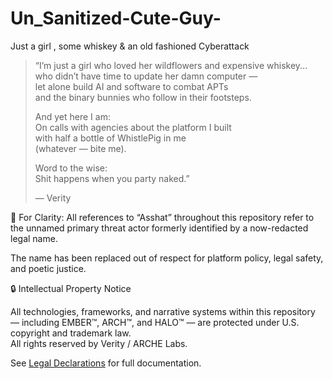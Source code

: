 # Un_Sanitized-Cute-Guy-
Just a girl , some whiskey &amp; an old fashioned Cyberattack 


> “I’m just a girl who loved her wildflowers and expensive whiskey...  
> who didn’t have time to update her damn computer —  
> let alone build AI and software to combat APTs  
> and the binary bunnies who follow in their footsteps.  
>  
> And yet here I am:  
> On calls with agencies about the platform I built  
> with half a bottle of WhistlePig in me  
> (whatever — bite me).  
>  
> Word to the wise:  
> Shit happens when you party naked.”  
>  
> — Verity


🔖 For Clarity:
All references to “Asshat” throughout this repository refer to the unnamed primary threat actor formerly identified by a now-redacted legal name.

The name has been replaced out of respect for platform policy, legal safety, and poetic justice.


🔒 Intellectual Property Notice

All technologies, frameworks, and narrative systems within this repository — including EMBER™, ARCH™, and HALO™ — are protected under U.S. copyright and trademark law.  
All rights reserved by Verity / ARCHE Labs.

See [Legal Declarations](legal/) for full documentation.


